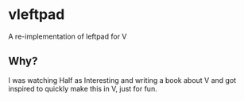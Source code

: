 # vleftpad
A re-implementation of leftpad for V

## Why?
I was watching Half as Interesting and writing a book about V and got inspired to quickly make this in V, just for fun.